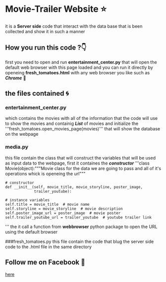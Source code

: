 # Movie-Trailer Website :star:
it is a **Server side** code that interact with the data base that is been collected and show it in such a manner
## How you run this code ?:point_down:
first you need to open and run **entertainment_center.py** that will open the default web browser with this page loaded
and you can run it directly by openeing **fresh_tomatoes.html** with any web browser you like such as ***_Chrome_*** :running:

## the files contained :cyclone:
### entertainment_center.py 
which contains the movies with all of the information that the code will use to show the movies
and containig ***List*** of movies and initialize the 
'''fresh_tomatoes.open_movies_page(movies)''' 
that will show the database on the webpage

### media.py
this file contain the class that will construct the variables that will be used as input data to the webpage,
first it containes the _**constructor**_ 
'''class Movie(object):"""Movie class for the data we are going to pass and
    all of it's operations whick is openeing the url"""

    # constructor
    def __init__(self, movie_title, movie_storyline, poster_image,
                 trailer_youtube):

    # instance variables
    self.title = movie_title  # movie name
    self.storyline = movie_storyline  # movie description
    self.poster_image_url = poster_image  # movie poster
    self.trailer_youtube_url = trailer_youtube  # youtube trailer link
'''
the it call a function from **webbrowser** python package to open the URL using the default browser

###fresh_tomatoes.py
this file contain the code that blug the server side code to the .html file in the same directory 

## Follow me on **Facebook** :gift_heart:
[here](https://www.facebook.com/hazem.khaled.3386585)
